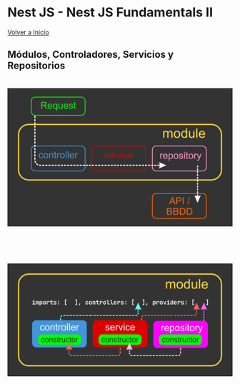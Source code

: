 # Nest JS - Nest JS Fundamentals II

[Volver a Inicio](../README.md)

## Módulos, Controladores, Servicios y Repositorios

<img src="./assets/nest-02-01.png" style="margin: 20px 0 60px 0">

<img src="./assets/nest-02-02.png" style="margin: 20px 0 60px 0">